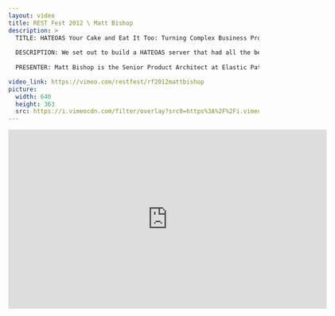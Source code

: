 ```yaml
---
layout: video
title: REST Fest 2012 \ Matt Bishop
description: >
  TITLE: HATEOAS Your Cake and Eat It Too: Turning Complex Business Processes into an Easy-To-Use API
  
  DESCRIPTION: We set out to build a HATEOAS server that had all the bells and whistles, only to find, well, not many pre-existing bells and whistles. By necessity we had to build our own HATEOAS server and figure out how to turn our complex e-commerce process into an API that required little training to succeed with. This talk will cover that journey and give some insight as to how to do it yourself.
  
  PRESENTER: Matt Bishop is the Senior Product Architect at Elastic Path (EP). He and the dev team at EP have been busy for the last 18 months building out a Level 3 REST (HATEOAS) API for their high-end ecommerce system. Before that Matt was an Innovation Architect at SAP researching REST, trying to find a way to move SAP from SOAP to REST (failed) he also researched Comet and mobile applications. Before that was a stint working on mobile apps in the technical service industry (lots of mud, dust and toxic waste). Before that Matt worked at BEA on Weblogic Workshop 7 and 8 (Eclipse sucked back then too). Before that he developed software to print magazines and newspapers which is way more interesting that it sounds. There's a few other before-thats, including Atari Computers (not the games). Matt has been building Internet apps (hello Server-Side Applets!) since when people thought AOL was the Internet and the cool kids had shotgunned dialup.

video_link: https://vimeo.com/restfest/rf2012mattbishop
picture:
  width: 640
  height: 363
  src: https://i.vimeocdn.com/filter/overlay?src0=https%3A%2F%2Fi.vimeocdn.com%2Fvideo%2F342409288_640x363.jpg&src1=http%3A%2F%2Ff.vimeocdn.com%2Fp%2Fimages%2Fcrawler_play.png
---
```

<iframe src="https://player.vimeo.com/video/49609648?title=0&byline=0&portrait=0&badge=0&autopause=0&player_id=0" width="640" height="360" frameborder="0" title="REST Fest 2012 \ Matt Bishop" webkitallowfullscreen mozallowfullscreen allowfullscreen></iframe>